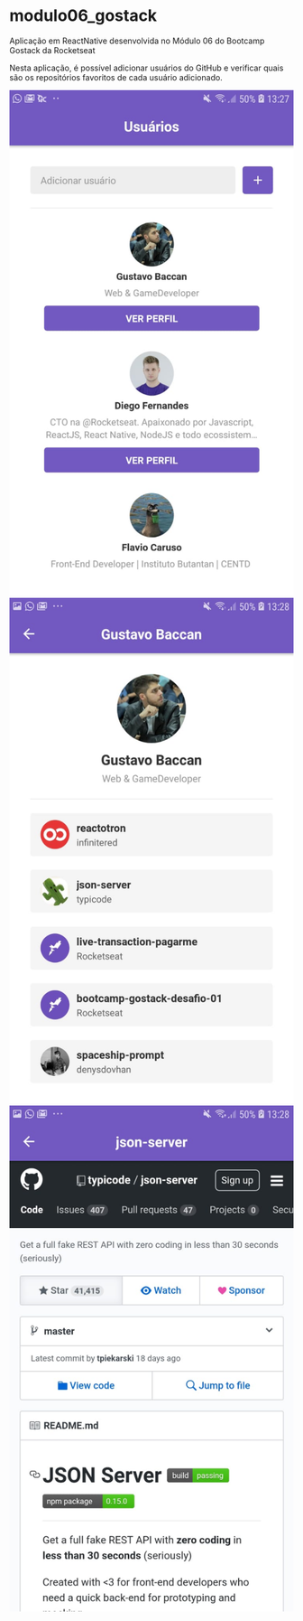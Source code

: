 # modulo06_gostack
Aplicação em ReactNative desenvolvida no Módulo 06 do Bootcamp Gostack da Rocketseat

Nesta aplicação, é possível adicionar usuários do GitHub e verificar quais são os repositórios favoritos de cada usuário adicionado.

![Link Text](https://github.com/Baccan/modulo06_gostack/blob/master/prints/01.jpeg)
![Link Text](https://github.com/Baccan/modulo06_gostack/blob/master/prints/02.jpeg)
![Link Text](https://github.com/Baccan/modulo06_gostack/blob/master/prints/03.jpeg)
